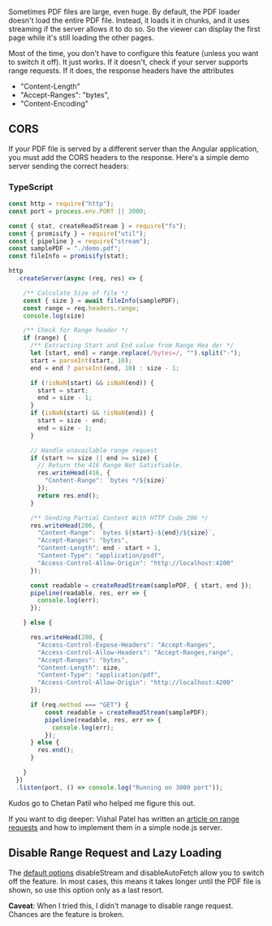 Sometimes PDF files are large, even huge. By default, the PDF loader doesn't load the entire PDF file. Instead, it loads it in chunks, and it uses streaming if the server allows it to do so. So the viewer can display the first page while it's still loading the other pages.

Most of the time, you don't have to configure this feature (unless you want to switch it off). It just works. If it doesn't, check if your server supports range requests. If it does, the response headers have the attributes

- "Content-Length"
- "Accept-Ranges": "bytes",
- "Content-Encoding"

## CORS

If your PDF file is served by a different server than the Angular application, you must add the CORS headers to the response. Here's a simple demo server sending the correct headers:

### TypeScript

```typescript
const http = require("http");
const port = process.env.PORT || 3000;

const { stat, createReadStream } = require("fs");
const { promisify } = require("util");
const { pipeline } = require("stream");
const samplePDF = "./demo.pdf";
const fileInfo = promisify(stat);

http
  .createServer(async (req, res) => {

    /** Calculate Size of file */
    const { size } = await fileInfo(samplePDF);
    const range = req.headers.range;
    console.log(size)

    /** Check for Range header */
    if (range) {
      /** Extracting Start and End value from Range Hea der */
      let [start, end] = range.replace(/bytes=/, "").split("-");
      start = parseInt(start, 10);
      end = end ? parseInt(end, 10) : size - 1;

      if (!isNaN(start) && isNaN(end)) {
        start = start;
        end = size - 1;
      }
      if (isNaN(start) && !isNaN(end)) {
        start = size - end;
        end = size - 1;
      }

      // Handle unavailable range request
      if (start >= size || end >= size) {
        // Return the 416 Range Not Satisfiable.
        res.writeHead(416, {
          "Content-Range": `bytes */${size}`
        });
        return res.end();
      }

      /** Sending Partial Content With HTTP Code 206 */
      res.writeHead(206, {
        "Content-Range": `bytes ${start}-${end}/${size}`,
        "Accept-Ranges": "bytes",
        "Content-Length": end - start + 1,
        "Content-Type": "application/psdf",
        "Access-Control-Allow-Origin": "http://localhost:4200"
      });

      const readable = createReadStream(samplePDF, { start, end });
      pipeline(readable, res, err => {
        console.log(err);
      });

    } else {

      res.writeHead(200, {
        "Access-Control-Expose-Headers": "Accept-Ranges",
        "Access-Control-Allow-Headers": "Accept-Ranges,range",
        "Accept-Ranges": "bytes",
        "Content-Length": size,
        "Content-Type": "application/pdf",
        "Access-Control-Allow-Origin": "http://localhost:4200"
      });

      if (req.method === "GET") {
          const readable = createReadStream(samplePDF);
          pipeline(readable, res, err => {
            console.log(err);
          });	   
      } else {
        res.end();
      }

    }
  })
  .listen(port, () => console.log("Running on 3000 port"));
```

Kudos go to Chetan Patil who helped me figure this out.

If you want to dig deeper: Vishal Patel has written an [article on range requests](https://medium.com/@vishal1909/how-to-handle-partial-content-in-node-js-8b0a5aea216) and how to implement them in a simple node.js server.

## Disable Range Request and Lazy Loading

The [default options](/basics/default-options) disableStream and disableAutoFetch allow you to switch off the feature. In most cases, this means it takes longer until the PDF file is shown, so use this option only as a last resort.

**Caveat**: When I tried this, I didn't manage to disable range request. Chances are the feature is broken.
